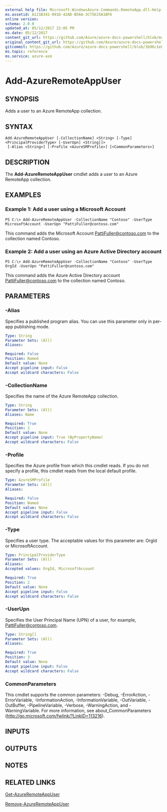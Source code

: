 ```yaml
---
external help file: Microsoft.WindowsAzure.Commands.RemoteApp.dll-Help.xml
ms.assetid: A121B341-091D-42AD-B56A-3C75E25A1BF6
online version:
schema: 2.0.0
updated_at: 05/12/2017 22:05 PM
ms.date: 05/12/2017
content_git_url: https://github.com/Azure/azure-docs-powershell/blob/master/azureps-cmdlets-docs/ServiceManagement/Azure/v4.0.0/Add-AzureRemoteAppUser.md
original_content_git_url: https://github.com/Azure/azure-docs-powershell/blob/master/azureps-cmdlets-docs/ServiceManagement/Azure/v4.0.0/Add-AzureRemoteAppUser.md
gitcommit: https://github.com/Azure/azure-docs-powershell/blob/3b96c1e0b28fc56dfbf6de55728d5478e0d02def
ms.topic: reference
ms.service: azure-asm
---
```


# Add-AzureRemoteAppUser

## SYNOPSIS
Adds a user to an Azure RemoteApp collection.

## SYNTAX

```
Add-AzureRemoteAppUser [-CollectionName] <String> [-Type] <PrincipalProviderType> [-UserUpn] <String[]>
 [-Alias <String>] [-Profile <AzureSMProfile>] [<CommonParameters>]
```

## DESCRIPTION
The **Add-AzureRemoteAppUser** cmdlet adds a user to an Azure RemoteApp collection.

## EXAMPLES

### Example 1: Add a user using a Microsoft Account
```
PS C:\> Add-AzureRemoteAppUser -CollectionName "Contoso" -UserType MicrosoftAccount -UserUpn "PattiFuller@contoso.com"
```

This command adds the Microsoft Account PattiFuller@contoso.com to the collection named Contoso.

### Example 2: Add a user using an Azure Active Directory account
```
PS C:\> Add-AzureRemoteAppUser -CollectionName "Contoso" -UserType OrgId -UserUpn "PattiFuller@contoso.com"
```

This command adds the Azure Active Directory account PattiFuller@contoso.com to the collection named Contoso.

## PARAMETERS

### -Alias
Specifies a published program alias.
You can use this parameter only in per-app publishing mode.

```yaml
Type: String
Parameter Sets: (All)
Aliases: 

Required: False
Position: Named
Default value: None
Accept pipeline input: False
Accept wildcard characters: False
```

### -CollectionName
Specifies the name of the Azure RemoteApp collection.

```yaml
Type: String
Parameter Sets: (All)
Aliases: Name

Required: True
Position: 1
Default value: None
Accept pipeline input: True (ByPropertyName)
Accept wildcard characters: False
```

### -Profile
Specifies the Azure profile from which this cmdlet reads.
If you do not specify a profile, this cmdlet reads from the local default profile.

```yaml
Type: AzureSMProfile
Parameter Sets: (All)
Aliases: 

Required: False
Position: Named
Default value: None
Accept pipeline input: False
Accept wildcard characters: False
```

### -Type
Specifies a user type.
The acceptable values for this parameter are: OrgId or MicrosoftAccount.

```yaml
Type: PrincipalProviderType
Parameter Sets: (All)
Aliases: 
Accepted values: OrgId, MicrosoftAccount

Required: True
Position: 2
Default value: None
Accept pipeline input: False
Accept wildcard characters: False
```

### -UserUpn
Specifies the User Principal Name (UPN) of a user, for example, PattiFuller@contoso.com.

```yaml
Type: String[]
Parameter Sets: (All)
Aliases: 

Required: True
Position: 3
Default value: None
Accept pipeline input: False
Accept wildcard characters: False
```

### CommonParameters
This cmdlet supports the common parameters: -Debug, -ErrorAction, -ErrorVariable, -InformationAction, -InformationVariable, -OutVariable, -OutBuffer, -PipelineVariable, -Verbose, -WarningAction, and -WarningVariable. For more information, see about_CommonParameters (http://go.microsoft.com/fwlink/?LinkID=113216).

## INPUTS

## OUTPUTS

## NOTES

## RELATED LINKS

[Get-AzureRemoteAppUser](./Get-AzureRemoteAppUser.md)

[Remove-AzureRemoteAppUser](./Remove-AzureRemoteAppUser.md)


